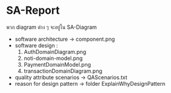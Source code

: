 # SA-Report

พวก diagram ต่าง ๆ จะอยู่ใน SA-Diagram
  - software architecture -> component.png
  - software design : 
      1. AuthDomainDiagram.png
      2. noti-domain-model.png
      3. PaymentDomainModel.png
      4. transactionDomainDiagram.png
  - quality attribute scenarios -> QAScenarios.txt
  - reason for design pattern -> folder ExplainWhyDesignPattern
